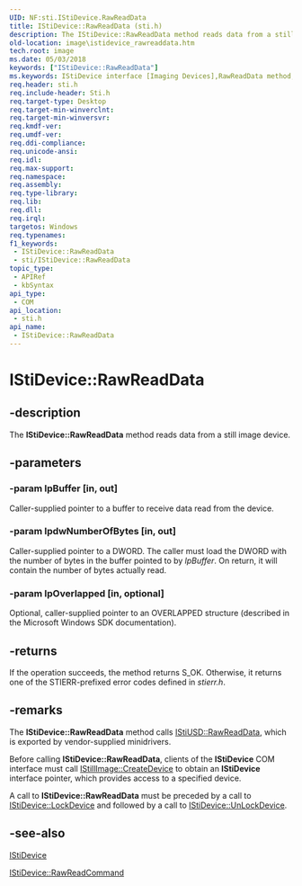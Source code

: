 ```yaml
---
UID: NF:sti.IStiDevice.RawReadData
title: IStiDevice::RawReadData (sti.h)
description: The IStiDevice::RawReadData method reads data from a still image device.
old-location: image\istidevice_rawreaddata.htm
tech.root: image
ms.date: 05/03/2018
keywords: ["IStiDevice::RawReadData"]
ms.keywords: IStiDevice interface [Imaging Devices],RawReadData method, IStiDevice.RawReadData, IStiDevice::RawReadData, RawReadData, RawReadData method [Imaging Devices], RawReadData method [Imaging Devices],IStiDevice interface, image.istidevice_rawreaddata, sti/IStiDevice::RawReadData, stifnc_cbd37004-cf03-4a49-9422-374e01abe376.xml
req.header: sti.h
req.include-header: Sti.h
req.target-type: Desktop
req.target-min-winverclnt: 
req.target-min-winversvr: 
req.kmdf-ver: 
req.umdf-ver: 
req.ddi-compliance: 
req.unicode-ansi: 
req.idl: 
req.max-support: 
req.namespace: 
req.assembly: 
req.type-library: 
req.lib: 
req.dll: 
req.irql: 
targetos: Windows
req.typenames: 
f1_keywords:
 - IStiDevice::RawReadData
 - sti/IStiDevice::RawReadData
topic_type:
 - APIRef
 - kbSyntax
api_type:
 - COM
api_location:
 - sti.h
api_name:
 - IStiDevice::RawReadData
---
```


# IStiDevice::RawReadData


## -description

The <b>IStiDevice::RawReadData</b> method reads data from a still image device.

## -parameters

### -param lpBuffer [in, out]


Caller-supplied pointer to a buffer to receive data read from the device.

### -param lpdwNumberOfBytes [in, out]


Caller-supplied pointer to a DWORD. The caller must load the DWORD with the number of bytes in the buffer pointed to by <i>lpBuffer</i>. On return, it will contain the number of bytes actually read.

### -param lpOverlapped [in, optional]


Optional, caller-supplied pointer to an OVERLAPPED structure (described in the Microsoft Windows SDK documentation).

## -returns

If the operation succeeds, the method returns S_OK. Otherwise, it returns one of the STIERR-prefixed error codes defined in <i>stierr.h</i>.

## -remarks

The <b>IStiDevice::RawReadData</b> method calls <a href="/windows-hardware/drivers/ddi/stiusd/nf-stiusd-istiusd-rawreaddata">IStiUSD::RawReadData</a>, which is exported by vendor-supplied minidrivers.

Before calling <b>IStiDevice::RawReadData</b>, clients of the <b>IStiDevice</b> COM interface must call <a href="/previous-versions/windows/hardware/drivers/ff543778(v=vs.85)">IStillImage::CreateDevice</a> to obtain an <b>IStiDevice</b> interface pointer, which provides access to a specified device.

A call to <b>IStiDevice::RawReadData</b> must be preceded by a call to <a href="/windows-hardware/drivers/ddi/sti/nf-sti-istidevice-lockdevice">IStiDevice::LockDevice</a> and followed by a call to <a href="/windows-hardware/drivers/ddi/sti/nf-sti-istidevice-unlockdevice">IStiDevice::UnLockDevice</a>.

## -see-also

<a href="/windows-hardware/drivers/ddi/_image/index">IStiDevice</a>



<a href="/windows-hardware/drivers/ddi/sti/nf-sti-istidevice-rawreadcommand">IStiDevice::RawReadCommand</a>

